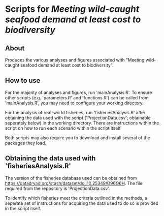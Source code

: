 # Scripts for *Meeting wild-caught seafood demand at least cost to biodiversity*

## About
Produces the various analyses and figures associated with "Meeting wild-caught seafood demand at least cost to biodiversity".

## How to use
For the majority of analyses and figures, run 'mainAnalysis.R'. To ensure other scripts (e.g. 'parameters.R' and 'functions.R') can be called from 'mainAnalysis.R', you may need to configure your working directory.

For the analysis of real-world fisheries, run 'fisheriesAnalysis.R' after obtaining the data used with the script ('ProjectionData.csv'; obtainable seperately below) in the working directory. There are instructions within the script on how to run each scenario within the script itself.

Both scripts may also require you to download and install several of the packages they load.

## Obtaining the data used with 'fisheriesAnalysis.R'
The version of the fisheries database used can be obtained from https://datadryad.org/stash/dataset/doi:10.25349/D96G6H. The file required from the repository is 'ProjectionData.csv'.

To identify which fisheries meet the criteria outlined in the methods, a seperate set of instructions for acquiring the data used to do so is provided in the script itself.
